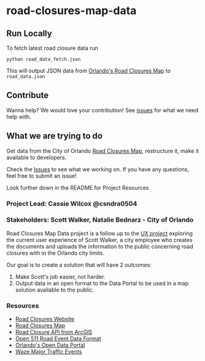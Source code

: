 # road-closures-map-data

## Run Locally
To fetch latest road closure data run
```
python road_data_fetch.json
```
This will output JSON data from [Orlando's Road Closures Map](http://www.arcgis.com/apps/webappviewer/index.html?id=80f863e226c948b496d27b179d924f93) to `road_data.json`


## Contribute
Wanna help? We would love your contribution!
See [issues](https://github.com/cforlando/road-closures-map-data/issues) for what we need help with.


## What we are trying to do
Get data from the City of Orlando [Road Closures Map](http://www.arcgis.com/apps/webappviewer/index.html?id=80f863e226c948b496d27b179d924f93), restructure it, make it available to developers.

Check the [Issues](https://github.com/cforlando/road-closures-map-data/issues) to see what we working on. If you have any questions, feel free to submit an issue!

Look further down in the README for Project Resources

### Project Lead: Cassie Wilcox @csndra0504
### Stakeholders: Scott Walker, Natalie Bednarz - City of Orlando

Road Closures Map Data project is a follow up to the [UX project](https://github.com/cforlando/road-closures-ux/blob/master/README.md) exploring the current user experience of Scott Walker, a city employee who creates the documents and uploads the information to the public concerning road closures with in the Orlando city limits. 

Our goal is to create a solution that will have 2 outcomes:

1. Make Scott's job easier, not harder. 
2. Output data in an open format to the Data Portal to be used in a map solution available to the public.

### Resources
- [Road Closures Website](http://www.cityoforlando.net/roadclosure/)
- [Road Closures Map](http://www.arcgis.com/apps/webappviewer/index.html?id=80f863e226c948b496d27b179d924f93)
- [Road Closure API from ArcGIS](http://www2.cityoforlando.net/arcgis/rest/services/Traffic_Control/Road_Closures/MapServer/1)
- [Open 511 Road Event Data Format](http://www.open511.org/documentation/1.0/event.html)
- [Orlando's Open Data Portal](https://data.cityoforlando.net/)
- [Waze Major Traffic Events](https://www.waze.com/events)
